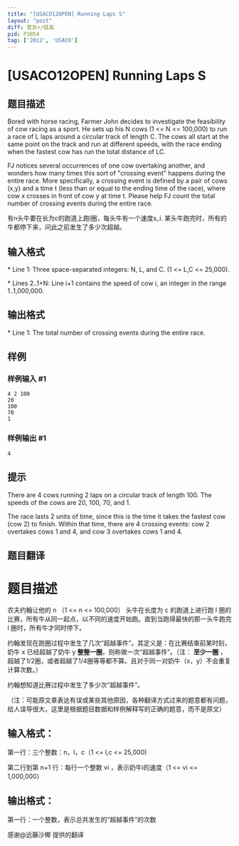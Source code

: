 ```yaml
---
title: "[USACO12OPEN] Running Laps S"
layout: "post"
diff: 普及+/提高
pid: P3054
tag: ['2012', 'USACO']
---
```

# [USACO12OPEN] Running Laps S
## 题目描述

Bored with horse racing, Farmer John decides to investigate the feasibility of cow racing as a sport.  He sets up his N cows (1 <= N <= 100,000) to run a race of L laps around a circular track of length C.  The cows all start at the same point on the track and run at different speeds, with the race ending when the fastest cow has run the total distance of LC.

FJ notices several occurrences of one cow overtaking another, and wonders how many times this sort of "crossing event" happens during the entire race.  More specifically, a crossing event is defined by a pair of cows (x,y) and a time t (less than or equal to the ending time of the race), where cow x crosses in front of cow y at time t.  Please help FJ count the total number of crossing events during the entire race.

有n头牛要在长为c的跑道上跑l圈，每头牛有一个速度s\_i. 某头牛跑完时，所有的牛都停下来，问此之前发生了多少次超越。

## 输入格式

\* Line 1: Three space-separated integers: N, L, and C.  (1 <= L,C <= 25,000).

\* Lines 2..1+N: Line i+1 contains the speed of cow i, an integer in the range 1..1,000,000.

## 输出格式

\* Line 1: The total number of crossing events during the entire race.

## 样例

### 样例输入 #1
```
4 2 100 
20 
100 
70 
1 

```
### 样例输出 #1
```
4 

```
## 提示

There are 4 cows running 2 laps on a circular track of length 100.  The speeds of the cows are 20, 100, 70, and 1.


The race lasts 2 units of time, since this is the time it takes the fastest cow (cow 2) to finish.  Within that time, there are 4 crossing events: cow 2 overtakes cows 1 and 4, and cow 3 overtakes cows 1 and 4.

## 题目翻译

# 题目描述
 农夫约翰让他的 n （1 <= n <= 100,000） 头牛在长度为 c 的跑道上进行跑 l 圈的比赛，所有牛从同一起点，以不同的速度开始跑。直到当跑得最快的那一头牛跑完 l 圈时，所有牛才同时停下。

  约翰发现在跑圈过程中发生了几次“超越事件”。其定义是：在比赛结束前某时刻，奶牛 x 已经超越了奶牛 y **整整一圈**，则称做一次“超越事件”。（注： **至少一圈** ，超越了1/2圈，或者超越了1/4圈等等都不算。且对于同一对奶牛（x，y）不会重复计算次数。）

 约翰想知道比赛过程中发生了多少次“超越事件”。

 （注：可能原文章表达有误或某些其他原因，各种翻译方式过来的题意都有问题，给人误导很大，这里是根据题目数据和样例解释写的正确的题意，而不是原文）

## 输入格式：
第一行：三个整数：n，l，c（1 <= l,c <= 25,000)

第二行到第 n+1 行：每行一个整数 vi ，表示奶牛i的速度（1 <= vi <= 1,000,000）

## 输出格式：
第一行：一个整数，表示总共发生的“超越事件”的次数

感谢@远藤沙椰 提供的翻译
